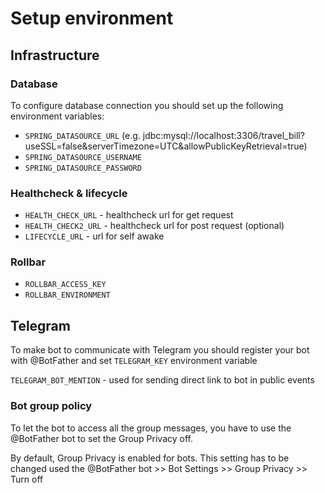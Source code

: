 # Setup environment

## Infrastructure

### Database

To configure database connection you should set up the following environment variables:
* `SPRING_DATASOURCE_URL` (e.g. jdbc:mysql://localhost:3306/travel_bill?useSSL=false&serverTimezone=UTC&allowPublicKeyRetrieval=true)
* `SPRING_DATASOURCE_USERNAME`
* `SPRING_DATASOURCE_PASSWORD`


### Healthcheck & lifecycle
* `HEALTH_CHECK_URL` - healthcheck url for get request
* `HEALTH_CHECK2_URL` - healthcheck url for post request (optional)
* `LIFECYCLE_URL` - url for self awake

### Rollbar
* `ROLLBAR_ACCESS_KEY`
* `ROLLBAR_ENVIRONMENT`


## Telegram

To make bot to communicate with Telegram you should register your bot with @BotFather and set  `TELEGRAM_KEY` environment variable

`TELEGRAM_BOT_MENTION` - used for sending direct link to bot in public events

### Bot group policy

To let the bot to access all the group messages, you have to use the @BotFather bot to set the Group Privacy off.

By default, Group Privacy is enabled for bots. This setting has to be changed used the @BotFather bot >> Bot Settings >> Group Privacy >> Turn off
